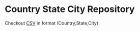 # Country State City Repository

Checkout [CSV](https://github.com/neelbhanushali/Country-State-City-Repository/blob/master/India/states1.csv) in format (Country,State,City)
